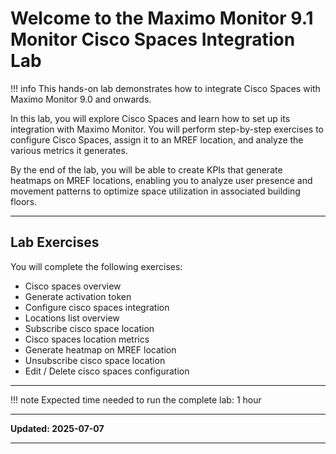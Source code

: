 # Welcome to the Maximo Monitor 9.1 </br>Monitor Cisco Spaces Integration Lab

!!! info
    This hands-on lab demonstrates how to integrate Cisco Spaces with Maximo Monitor 9.0 and onwards.

In this lab, you will explore Cisco Spaces and learn how to set up its integration with Maximo Monitor. You will perform step-by-step exercises to configure Cisco Spaces, assign it to an MREF location, and analyze the various metrics it generates.

By the end of the lab, you will be able to create KPIs that generate heatmaps on MREF locations, enabling you to analyze user presence and movement patterns to optimize space utilization in associated building floors.

---

## Lab Exercises

You will complete the following exercises:

* Cisco spaces overview
* Generate activation token
* Configure cisco spaces integration
* Locations list overview
* Subscribe cisco space location
* Cisco spaces location metrics
* Generate heatmap on MREF location
* Unsubscribe cisco space location
* Edit / Delete cisco spaces configuration

---

!!! note
    Expected time needed to run the complete lab: 1 hour

---

**Updated: 2025-07-07**

---